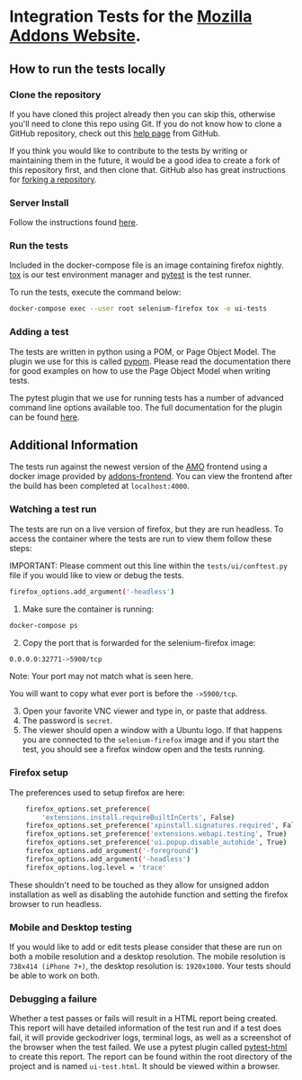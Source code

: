 # Integration Tests for the [Mozilla Addons Website][amo].
## How to run the tests locally
### Clone the repository

If you have cloned this project already then you can skip this, otherwise you'll
need to clone this repo using Git. If you do not know how to clone a GitHub
repository, check out this [help page][git-clone] from GitHub.

If you think you would like to contribute to the tests by writing or maintaining
them in the future, it would be a good idea to create a fork of this repository
first, and then clone that. GitHub also has great instructions for
[forking a repository][git-fork].

### Server Install

Follow the instructions found [here][addons-server-docs].

### Run the tests

Included in the docker-compose file is an image containing firefox nightly. [tox][Tox]
is our test environment manager and [pytest][pytest] is the test runner.

To run the tests, execute the command below:
```sh
docker-compose exec --user root selenium-firefox tox -e ui-tests
```

### Adding a test

The tests are written in python using a POM, or Page Object Model. The plugin we use for this is called [pypom][pypom]. Please read the documentation there for good examples
on how to use the Page Object Model when writing tests.

The pytest plugin that we use for running tests has a number of advanced command
line options available too. The full documentation for the plugin can be found [here][pytest-selenium].

## Additional Information

The tests run against the newest version of the [AMO][amo] frontend using a docker image provided by [addons-frontend][addons-frontend]. You can view the frontend after the build has been completed at ```localhost:4000```.

### Watching a test run

The tests are run on a live version of firefox, but they are run headless. To access the container where the tests are run to view them follow these steps:

IMPORTANT: Please comment out this line within the ```tests/ui/conftest.py``` file if you would like to view or debug the tests.
```sh
firefox_options.add_argument('-headless')
```

1. Make sure the container is running:
```sh
docker-compose ps
```

2. Copy the port that is forwarded for the selenium-firefox image:
```sh
0.0.0.0:32771->5900/tcp
```
Note: Your port may not match what is seen here.

You will want to copy what ever port is before the ```->5900/tcp```.

3. Open your favorite VNC viewer and type in, or paste that address.
4. The password is ```secret```.
5. The viewer should open a window with a Ubuntu logo. If that happens you are connected to the ```selenium-firefox``` image and if you start the test, you should see a firefox window open and the tests running.

### Firefox setup

The preferences used to setup firefox are here:
```sh
    firefox_options.set_preference(
        'extensions.install.requireBuiltInCerts', False)
    firefox_options.set_preference('xpinstall.signatures.required', False)
    firefox_options.set_preference('extensions.webapi.testing', True)
    firefox_options.set_preference('ui.popup.disable_autohide', True)
    firefox_options.add_argument('-foreground')
    firefox_options.add_argument('-headless')
    firefox_options.log.level = 'trace'
```
These shouldn't need to be touched as they allow for unsigned addon installation as well as
disabling the autohide function and setting the firefox browser to run headless.

### Mobile and Desktop testing

If you would like to add or edit tests please consider that these are run on both a mobile resolution and a desktop resolution. The mobile resolution is ```738x414 (iPhone 7+)```, the desktop resolution is: ```1920x1080```. Your tests should be able to work on both.


### Debugging a failure

Whether a test passes or fails will result in a HTML report being created. This report will have detailed information of the test run and if a test does fail, it will provide geckodriver logs, terminal logs, as well as a screenshot of the browser when the test failed. We use a pytest plugin called [pytest-html][pytest-html] to create this report. The report can be found within the root directory of the project and is named ```ui-test.html```. It should be viewed within a browser.

[amo]: https://addons.mozilla.org
[addons-frontend]: https://github.com/mozilla/addons-frontend/
[addons-server-docs]: https://addons-server.readthedocs.io/en/latest/topics/install/docker.html
[flake8]: http://flake8.pycqa.org/en/latest/
[git-clone]: https://help.github.com/articles/cloning-a-repository/
[git-fork]: https://help.github.com/articles/fork-a-repo/
[geckodriver]: https://github.com/mozilla/geckodriver/releases/tag/v0.19.1
[pypom]: http://pypom.readthedocs.io/en/latest/
[pytest]: https://docs.pytest.org/en/latest/
[pytest-html]: https://github.com/pytest-dev/pytest-html
[pytest-selenium]: http://pytest-selenium.readthedocs.org/
[Selenium]: http://selenium-python.readthedocs.io/index.html
[selenium-api]: http://selenium-python.readthedocs.io/locating-elements.html
[Tox]: http://tox.readthedocs.io/
